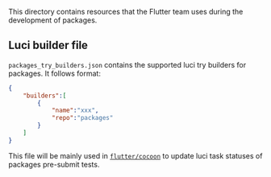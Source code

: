 This directory contains resources that the Flutter team uses during 
the development of packages.

## Luci builder file
`packages_try_builders.json` contains the supported luci try builders 
for packages. It follows format:
```json
{
    "builders":[
        {
            "name":"xxx",
            "repo":"packages"
        }
    ]
}
```
This file will be mainly used in [`flutter/cocoon`](https://github.com/flutter/cocoon)
to update luci task statuses of packages pre-submit tests.


